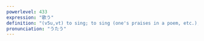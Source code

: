 ```yaml
---
powerlevel: 433
expression: "歌う"
definition: "(v5u,vt) to sing; to sing (one's praises in a poem, etc.); (P)"
pronunciation: "うたう"
---
```

